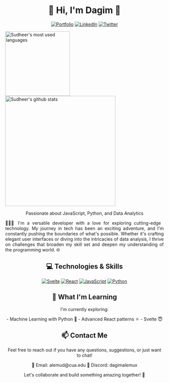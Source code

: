 <h1 align="center">👋 Hi, I'm Dagim 🚀</h1>

<p align="center">
  <a href="https://yourportfolio.com"><img src="https://img.shields.io/badge/Portfolio-Visit-ff69b4" alt="Portfolio"></a>
  <a href="https://www.linkedin.com/in/dagimalemux"><img src="https://img.shields.io/badge/LinkedIn-Connect-blue" alt="LinkedIn"></a>
  <a href="https://twitter.com/dagimalemux"><img src="https://img.shields.io/badge/Twitter-Follow-blue" alt="Twitter"></a>
</p>
<a href="https://github.com/dagimalemux">
  <img align="center" src="https://github-readme-stats.vercel.app/api/top-langs/?username=dagimalemux&theme=light&count_private=true&layout=compact" width="205" alt="Sudheer's most used languages" />
</a>
<a href="https://github.com/dagimalemux">
 <img align="center" src="https://github-readme-stats.vercel.app/api?username=dagimalemux&show_icons=true&theme=light&line_height=27&include_all_commits=true&count_private=true&hide=issues,prs,contribs" width="350" alt="Sudheer's github stats"/>
</a>
<p align="center">Passionate about JavaScript, Python, and Data Analytics</p>

<p style="text-align:justify; border-color: 1px solid red;">👨🏿‍💻
I'm a versatile developer with a love for exploring cutting-edge technology. My journey in tech has been an exciting adventure, and I'm constantly pushing the boundaries of what's possible. Whether it's crafting elegant user interfaces or diving into the intricacies of data analysis, I thrive on challenges that broaden my skill set and deepen my understanding of the programming world. 🌐</p>

<h2 align="center">💻 Technologies & Skills</h2>

<p align="center">
      <div align="center">
            <a href="https://yourportfolio.com"><img src="https://img.icons8.com/?size=128&id=Mm35TzLKahiF&format=png" alt="Svelte"></a>
             <a href="https://yourportfolio.com"><img src="https://img.icons8.com/?size=128&id=lVitPDXqQKP8&format=png" alt="React"></a>
            <a href="https://yourportfolio.com"><img src="https://img.icons8.com/?size=128&id=1ZSHk8m9bk4p&format=png" alt="JavaScript"></a>
            <a href="https://yourportfolio.com"><img src="https://img.icons8.com/?size=128&id=121464&format=png" alt="Python"></a>
     <div align="center">
</p>
<h2 align="center">🌱 What I'm Learning</h2>

<p align="center">I'm currently exploring:</p>

<p align="center">
  - Machine Learning with Python 🤖
  - Advanced React patterns ⚛️
  - Svelte 😇
</p>

<h2 align="center">📫 Contact Me</h2>

<p align="center">Feel free to reach out if you have any questions, suggestions, or just want to chat!</p>

<p align="center">
  📧 Email: alemud@cua.edu
  💬 Discord: dagimalemux
</p>

<p align="center">Let's collaborate and build something amazing together! 🚀</p>


